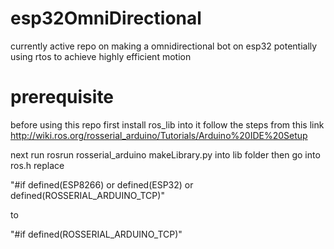 # esp32OmniDirectional
currently active repo on making a omnidirectional bot on esp32 potentially using rtos to achieve highly efficient motion 

# prerequisite

before using this repo first install ros_lib into it follow the steps from this link
http://wiki.ros.org/rosserial_arduino/Tutorials/Arduino%20IDE%20Setup

next run rosrun rosserial_arduino makeLibrary.py into lib folder
then go into ros.h replace 

"#if defined(ESP8266) or defined(ESP32) or defined(ROSSERIAL_ARDUINO_TCP)"

to

"#if defined(ROSSERIAL_ARDUINO_TCP)"
